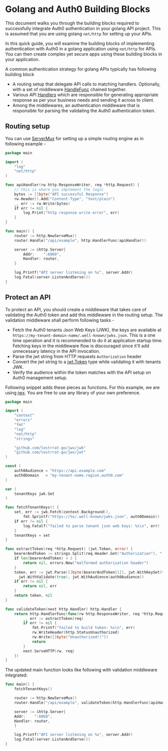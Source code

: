 # Golang and Auth0 Building Blocks

This document walks you through the building blocks required to successfully integrate Auth0 authentication in your
golang API project. This is assumed that you are using golang `net/http` for setting up your APIs.

In this quick guide, you will examine the building blocks of implementing authentication with Auth0 in a golang
application using `net/http` for APIs. You can then create complex yet secure apps using these building blocks in your
application.

A common authentication strategy for golang APIs typically has following building block

- A routing setup that delegate API calls to matching handlers. Optionally, with a set of
  middleware [HandleFunc](https://pkg.go.dev/net/http#HandleFunc) chained together.
- Various API [Handlers](https://pkg.go.dev/net/http#Handler) which are responsible for generating appropriate response
  as per your business needs and sending it across to client.
- Among the middlewares, an authentication middleware that is responsible for parsing the validating the Auth0
  authentication token.

## Routing setup

You can use [ServerMux](https://pkg.go.dev/net/http#ServeMux) for setting up a simple routing engine as in following
example -

```go
package main

import (
	"log"
	"net/http"
)

func apiHandler(rw http.ResponseWriter, req *http.Request) {
	// this is where you implement the logic
	bytes := []byte("API successful Response")
	rw.Header().Add("Content-Type", "text/plain")
	_, err := rw.Write(bytes)
	if err != nil {
		log.Print("http response write error", err)
	}
}

func main() {
	router := http.NewServeMux()
	router.Handle("/api/example", http.HandlerFunc(apiHandler))

	server := &http.Server{
		Addr:    ":6060",
		Handler: router,
	}

	log.Printf("API server listening on %s", server.Addr)
	log.Fatal(server.ListenAndServe())
}
```

## Protect an API

To protect an API, you should create a middleware that takes care of validating the Auth0 token and add this middleware
in the routing setup. The validation middleware shall perform following tasks -

- Fetch the Auth0 tenants Json Web Keys (JWK), the keys are available
  at `https://my-tenant-domain-name/.well-known/jwks.json`. This is a one time operation and it is recommended to do it
  at application startup time. Fetching keys in the middleware flow is discouraged since it'll add unnecessary latency
  in the API invocation.
- Parse the jwt string from HTTP requests `Authorization` header
- Convert the jwt string to a [jwt.Token](https://pkg.go.dev/github.com/lestrrat-go/jwx/jwt#Token) type while validating
  it with tenants JWK.
- Verify the audience within the token matches with the API setup on Auth0 management setup.

Following snippet adds these pieces as functions. For this example, we are using [jwx](github.com/lestrrat-go/jwx). You
are free to use any library of your own preference.

```go
package main

import (
	"context"
	"errors"
	"fmt"
	"log"
	"net/http"
	"strings"

	"github.com/lestrrat-go/jwx/jwk"
	"github.com/lestrrat-go/jwx/jwt"
)

const (
	auth0Audience = "https://api.example.com"
	auth0Domain   = "my-tenant-name.region.auth0.com"
)

var (
	tenantKeys jwk.Set
)

func fetchTenantKeys() {
	set, err := jwk.Fetch(context.Background(),
		fmt.Sprintf("https://%s/.well-known/jwks.json", auth0Domain))
	if err != nil {
		log.Fatalf("failed to parse tenant json web keys: %s\n", err)
	}
	tenantKeys = set
}

func extractToken(req *http.Request) (jwt.Token, error) {
	bearerAndToken := strings.Split(req.Header.Get("Authorization"), " ")
	if len(bearerAndToken) < 2 {
		return nil, errors.New("malformed authorization header")
	}
	token, err := jwt.Parse([]byte(bearerAndToken[1]), jwt.WithKeySet(tenantKeys),
      jwt.WithValidate(true), jwt.WithAudience(auth0Audience))
	if err != nil {
		return nil, err
	}
	return token, nil
}

func validateToken(next http.Handler) http.Handler {
	return http.HandlerFunc(func(rw http.ResponseWriter, req *http.Request) {
		_, err := extractToken(req)
		if err != nil {
			fmt.Printf("failed to build token: %s\n", err)
			rw.WriteHeader(http.StatusUnauthorized)
			rw.Write([]byte("Unauthorized!!"))
			return
		}
		next.ServeHTTP(rw, req)
	})
}
```

The updated main function looks like following with validation middleware integrated:

```go
func main() {
	fetchTenantKeys()

	router := http.NewServeMux()
	router.Handle("/api/example", validateToken(http.HandlerFunc(apiHandler)))

	server := &http.Server{
	Addr:    ":6060",
	Handler: router,
	}

	log.Printf("API server listening on %s", server.Addr)
	log.Fatal(server.ListenAndServe())
}
```